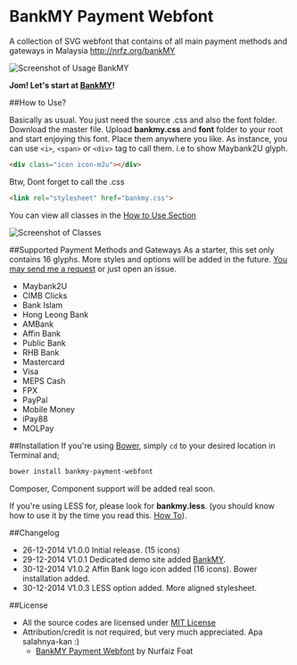 BankMY Payment Webfont
======================

A collection of SVG webfont that contains of all main payment methods and gateways in Malaysia http://nrfz.org/bankMY

![Screenshot of Usage BankMY](http://nrfz.org/bankMY/icon-selections-15.png?v=1)

**Jom! Let's start at [BankMY](http://nrfz.org/bankMY)!**

##How to Use?

Basically as usual. You just need the source .css and also the font folder. Download the master file.
Upload **bankmy.css** and **font** folder to your root and start enjoying this font.
Place them anywhere you like. As instance, you can use `<i>`, `<span>` or `<div>` tag to call them. i.e to show Maybank2U glyph.

```html
<div class="icon icon-m2u"></div>
```

Btw, Dont forget to call the .css

```html
<link rel="stylesheet" href="bankmy.css">
```
You can view all classes in the [How to Use Section](http://nrfz.org/bankMY/#howto)

![Screenshot of Classes](http://nrfz.org/bankMY/icon-classes-15.png?v=1)

##Supported Payment Methods and Gateways
As a starter, this set only contains 16 glyphs.
More styles and options will be added in the future.
[You may send me a request](mailto:faiz@nrfz.org) or just open an issue.

* Maybank2U
* CIMB Clicks
* Bank Islam
* Hong Leong Bank
* AMBank
* Affin Bank
* Public Bank
* RHB Bank
* Mastercard
* Visa
* MEPS Cash
* FPX
* PayPal
* Mobile Money
* iPay88
* MOLPay

##Installation
If you're using [Bower](http://bower.io/), simply `cd` to your desired location in Terminal and;
```html
bower install bankmy-payment-webfont
```
Composer, Component support will be added real soon.

If you're using LESS for, please look for **bankmy.less**. (you should know how to use it by the time you read this. [How To](http://lesscss.org/)).

##Changelog
- 26-12-2014 V1.0.0 Initial release. (15 icons)
- 29-12-2014 V1.0.1 Dedicated demo site added [BankMY](http://nrfz.org/bankMY).
- 30-12-2014 V1.0.2 Affin Bank logo icon added (16 icons). Bower installation added.
- 30-12-2014 V1.0.3 LESS option added. More aligned stylesheet.

##License
- All the source codes are licensed under [MIT License](http://opensource.org/licenses/mit-license.html)
- Attribution/credit is not required, but very much appreciated. Apa salahnya-kan :)
  - [BankMY Payment Webfont](http://nrfz.org/bankMY) by Nurfaiz Foat
